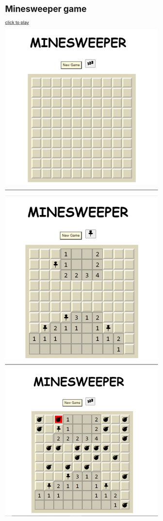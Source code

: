 # Minesweeper game
<a href="https://prajjwal-07.github.io/minesweeper/">click to play</a>

<img src="screenshot/img1.png">
<hr>
<img src="screenshot/img2.png">
<hr>
<img src="screenshot/img3.png">
